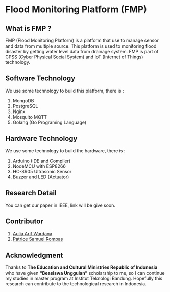# Flood Monitoring Platform (FMP) 


## What is FMP ?
FMP (Flood Monitoring Platform) is a platform that use to manage sensor and data from multiple source. This platform is used to monitoring flood disaster by getting water level data from drainage system. FMP is part of CPSS (Cyber Physical Social System) and IoT (Internet of Things) technology.


## Software Technology
We use some technology to build this platform, there is : 
1. MongoDB
2. PostgreSQL
3. Nginx
4. Mosquito MQTT
5. Golang (Go Programing Language)


## Hardware Technology
We use some technology to build the hardware, there is : 
1. Arduino (IDE and Compiler)
2. NodeMCU with ESP8266
3. HC-SR05 Ultrasonic Sensor
4. Buzzer and LED (Actuator)


## Research Detail
You can get our paper in IEEE, link will be give soon.


## Contributor
1. [Aulia Arif Wardana](https://www.linkedin.com/in/aulwardana "aulwardana")
2. [Patrice Samuel Rompas](# "patricesr")

## Acknowledgment 
Thanks to **The Education and Cultural Ministries Republic of Indonesia** who have given **“Beasiswa Unggulan”** scholarship to me, so I can continue my studies in master program at Institut Teknologi Bandung. Hopefully this research can contribute to the technological research in Indonesia.
